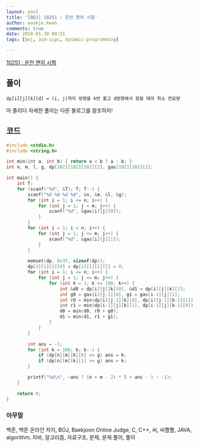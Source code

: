 ```yaml
---
layout: post
title: '[BOJ] 10251 : 운전 면허 시험'
author: wookje.kwon
comments: true
date: 2018-01-30 00:51
tags: [boj, acm-icpc, dynamic-programming]

---
```


[10251 : 운전 면허 시험](https://www.acmicpc.net/problem/10251)

## 풀이

`dp[i][j][k][d] = (i, j)까지 방향을 k번 틀고 d방향에서 왔을 때의 최소 연료량`

아 졸리다 자세한 풀이는 다른 블로그를 참조하자!

## 코드

```cpp
#include <stdio.h>
#include <string.h>

int min(int a, int b) { return a < b ? a : b; }
int n, m, l, g, dp[102][102][102][2], gas[102][102][2];

int main() {
	int T;
	for (scanf("%d", &T); T; T--) {
		scanf("%d %d %d %d", &n, &m, &l, &g);
		for (int i = 1; i <= n; i++) {
			for (int j = 1; j < m; j++) {
				scanf("%d", &gas[i][j][0]);
			}
		}
		for (int i = 1; i < n; i++) {
			for (int j = 1; j <= m; j++) {
				scanf("%d", &gas[i][j][1]);
			}
		}

		memset(dp, 0x3f, sizeof(dp));
		dp[1][1][1][0] = dp[1][1][1][1] = 0;
		for (int i = 1; i <= n; i++) {
			for (int j = 1; j <= m; j++) {
				for (int k = 1; k <= 100; k++) {
					int &d0 = dp[i][j][k][0], &d1 = dp[i][j][k][1];
					int g0 = gas[i][j-1][0], g1 = gas[i-1][j][1];
					int r0 = min(dp[i][j-1][k][0], dp[i][j-1][k-1][1]);
					int r1 = min(dp[i-1][j][k][1], dp[i-1][j][k-1][0]);
					d0 = min(d0, r0 + g0);
					d1 = min(d1, r1 + g1);
				}
			}
		}

		int ans = -1;
		for (int k = 100; k; k--) {
			if (dp[n][m][k][0] <= g) ans = k;
			if (dp[n][m][k][1] <= g) ans = k;
		}

		printf("%d\n", ~ans ? (n + m - 2) * l + ans - 1 : -1);
	}

	return 0;
}
```

### 아무말  
백준, 백준 온라인 저지, BOJ, Baekjoon Online Judge, C, C++, 씨, 씨쁠쁠, JAVA, algorithm, 자바, 알고리즘, 자료구조, 문제, 문제 풀이, 풀이

